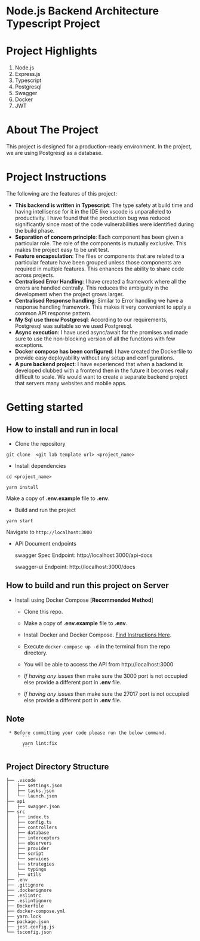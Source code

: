# Node.js Backend Architecture Typescript Project


# Project Highlights 
1. Node.js
2. Express.js
3. Typescript
4. Postgresql
5. Swagger
6. Docker
7. JWT

# About The Project
This project is designed for a production-ready environment. In the project, we are using Postgresql as a database.


# Project Instructions
The following are the features of this project:
* **This backend is written in Typescript**: The type safety at build time and having intellisense for it in the IDE like vscode is unparalleled to productivity. I have found that the production bug was reduced significantly since most of the code vulnerabilities were identified during the build phase.
* **Separation of concern principle**: Each component has been given a particular role. The role of the components is mutually exclusive. This makes the project easy to be unit test.
* **Feature encapsulation**: The files or components that are related to a particular feature have been grouped unless those components are required in multiple features. This enhances the ability to share code across projects.
* **Centralised Error Handling**: I have created a framework where all the errors are handled centrally. This reduces the ambiguity in the development when the project grows larger.
* **Centralised Response handling**: Similar to Error handling we have a response handling framework. This makes it very convenient to apply a common API response pattern.
* **My Sql use throw Postgresql**: According to our requirements, Postgresql was suitable so we used Postgresql.
* **Async execution**: I have used async/await for the promises and made sure to use the non-blocking version of all the functions with few exceptions.
* **Docker compose has been configured**: I have created the Dockerfile to provide easy deployability without any setup and configurations. 
* **A pure backend project**: I have experienced that when a backend is developed clubbed with a frontend then in the future it becomes really difficult to scale. We would want to create a separate backend project that servers many websites and mobile apps.

# Getting started
## How to install and run in local

- Clone the repository
```
git clone  <git lab template url> <project_name>
```
- Install dependencies
```
cd <project_name>

yarn install
```
Make a copy of **.env.example** file to **.env**.


- Build and run the project
```
yarn start
```
  Navigate to `http://localhost:3000`

- API Document endpoints

  swagger Spec Endpoint: http://localhost:3000/api-docs 

  swagger-ui  Endpoint: http://localhost:3000/docs



  


## How to build and run this project on Server

* Install using Docker Compose [**Recommended Method**] 
    * Clone this repo.
    * Make a copy of **.env.example** file to **.env**.

    * Install Docker and Docker Compose. [Find Instructions Here](https://docs.docker.com/install/).
    * Execute `docker-compose up -d` in the terminal from the repo directory.
    * You will be able to access the API from http://localhost:3000
    * *If having any issues* then make sure the 3000 port is not occupied else provide a different port in **.env** file.
    * *If having any issues* then make sure the 27017 port is not occupied else provide a different port in **.env** file.
 


 ## Note
     * Before committing your code please run the below command.
          ```
          yarn lint:fix
          ```
  
 ## Project Directory Structure
 ```
├── .vscode
│   ├── settings.json
│   ├── tasks.json
│   └── launch.json
├── api
│   ├── swagger.json
├── src
│   ├── index.ts
│   ├── config.ts
│   ├── controllers
│   ├── database
│   ├── interceptors
│   ├── observers
│   ├── provider
│   ├── script
│   └── services
│   ├── strategies
│   └── typings
│   ├── utils
├── .env
├── .gitignore
├── .dockerignore
├── .eslintrc
├── .eslintignore
├── Dockerfile
├── docker-compose.yml
├── yarn.lock
├── package.json
├── jest.config.js
└── tsconfig.json
     
 
